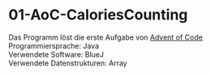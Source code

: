 # 01-AoC-CaloriesCounting

Das Programm löst die erste Aufgabe von  <a href="https://adventofcode.com/2022">Advent of Code</a><br>
Programmiersprache: Java <br>
Verwendete Software: BlueJ<br>
Verwendete Datenstrukturen: Array <br>
